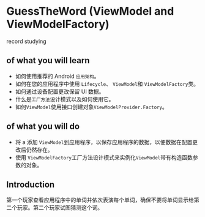 # GuessTheWord (ViewModel and ViewModelFactory)
record studying

of what you will learn
------------
- 如何使用推荐的 Android `应用架构`。
- 如何在您的应用程序中使用 `Lifecycle`、 `ViewModel`和 `ViewModelFactory`类。
- 如何通过设备配置更改保留 UI 数据。
- 什么是`工厂方法`设计模式以及如何使用它。
- 如何`ViewModel`使用接口创建对象`ViewModelProvider.Factory`。

of what you will do
------------
- 将 a 添加 `ViewModel`到应用程序，以保存应用程序的数据，以便数据在配置更改后仍然存在。
- 使用 `ViewModelFactory`工厂方法设计模式来实例化`ViewModel`带有构造函数参数的对象。

Introduction
------------
第一个玩家查看应用程序中的单词并依次表演每个单词，确保不要将单词显示给第二个玩家。第二个玩家试图猜测这个词。

